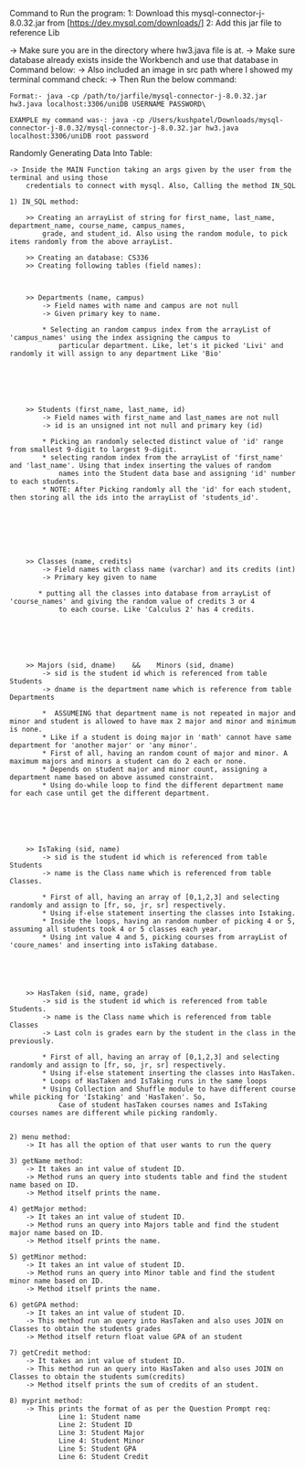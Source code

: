 Command to Run the program: 
	1: Download this mysql-connector-j-8.0.32.jar from [https://dev.mysql.com/downloads/]
	2: Add this jar file to reference Lib
	 
-> Make sure you are in the directory where hw3.java file is at.
-> Make sure database already exists inside the Workbench and use that database in Command below:
-> Also included an image in src path where I showed my terminal command check:
-> Then Run the below command:
	
	Format:- java -cp /path/to/jarfile/mysql-connector-j-8.0.32.jar hw3.java localhost:3306/uniDB USERNAME PASSWORD\
	
	EXAMPLE my command was-: java -cp /Users/kushpatel/Downloads/mysql-connector-j-8.0.32/mysql-connector-j-8.0.32.jar hw3.java localhost:3306/uniDB root password




Randomly Generating Data Into Table: 
	
	-> Inside the MAIN Function taking an args given by the user from the terminal and using those 
		credentials to connect with mysql. Also, Calling the method IN_SQL
	
	1) IN_SQL method:

		>> Creating an arrayList of string for first_name, last_name, department_name, course_name, campus_names,  
			grade, and student_id. Also using the random module, to pick items randomly from the above arrayList. 
		
		>> Creating an database: CS336
		>> Creating following tables (field names): 
			

				
		>> Departments (name, campus)
			-> Field names with name and campus are not null
			-> Given primary key to name.
			
			* Selecting an random campus index from the arrayList of 'campus_names' using the index assigning the campus to 
				particular department. Like, let's it picked 'Livi' and randomly it will assign to any department Like 'Bio' 
		 
		 
		 
		 
		 
		 
		>> Students (first_name, last_name, id)
			-> Field names with first_name and last_names are not null
			-> id is an unsigned int not null and primary key (id)
			
			* Picking an randomly selected distinct value of 'id' range from smallest 9-digit to largest 9-digit. 
			* selecting random index from the arrayList of 'first_name' and 'last_name'. Using that index inserting the values of random
				names into the Student data base and assigning 'id' number to each students.
			* NOTE: After Picking randomly all the 'id' for each student, then storing all the ids into the arrayList of 'students_id'. 
			
			
			
			
			
			
			
		>> Classes (name, credits)
			-> Field names with class name (varchar) and its credits (int)
			-> Primary key given to name
		   
		   * putting all the classes into database from arrayList of 'course_names' and giving the random value of credits 3 or 4
		   		to each course. Like 'Calculus 2' has 4 credits. 
		   
		   
		   
		   
		   
		   
		>> Majors (sid, dname)    &&    Minors (sid, dname)
			-> sid is the student id which is referenced from table Students
			-> dname is the department name which is reference from table Departments
		
			*  ASSUMEING that department name is not repeated in major and minor and student is allowed to have max 2 major and minor and minimum is none. 
			* Like if a student is doing major in 'math' cannot have same department for 'another major' or 'any minor'. 
			* First of all, having an random count of major and minor. A maximum majors and minors a student can do 2 each or none. 
			* Depends on student major and minor count, assigning a department name based on above assumed constraint.
			* Using do-while loop to find the different department name for each case until get the different department. 
			
			
			 	
			 	
			 	
			 		
		>> IsTaking (sid, name)
			-> sid is the student id which is referenced from table Students
			-> name is the Class name which is referenced from table Classes.
			
			* First of all, having an array of [0,1,2,3] and selecting randomly and assign to [fr, so, jr, sr] respectively.
			* Using if-else statement inserting the classes into Istaking. 
			* Inside the loops, having an random number of picking 4 or 5, assuming all students took 4 or 5 classes each year.
			* Using int value 4 and 5, picking courses from arrayList of 'coure_names' and inserting into isTaking database.     
			
			
			
			
			
		>> HasTaken (sid, name, grade)
			-> sid is the student id which is referenced from table Students.
			-> name is the Class name which is referenced from table Classes
			-> Last coln is grades earn by the student in the class in the previously. 
			
			* First of all, having an array of [0,1,2,3] and selecting randomly and assign to [fr, so, jr, sr] respectively.
			* Using if-else statement inserting the classes into HasTaken.
			* Loops of HasTaken and IsTaking runs in the same loops
			* Using Collection and Shuffle module to have different course while picking for 'Istaking' and 'HasTaken'. So, 
				Case of student hasTaken courses names and IsTaking courses names are different while picking randomly. 

		
	2) menu method:
		-> It has all the option of that user wants to run the query

	3) getName method:
		-> It takes an int value of student ID. 
		-> Method runs an query into students table and find the student name based on ID. 
		-> Method itself prints the name.

	4) getMajor method:
		-> It takes an int value of student ID. 
		-> Method runs an query into Majors table and find the student major name based on ID. 
		-> Method itself prints the name.

	5) getMinor method:
		-> It takes an int value of student ID. 
		-> Method runs an query into Minor table and find the student minor name based on ID. 
		-> Method itself prints the name.
		
	6) getGPA method:
		-> It takes an int value of student ID. 
		-> This method run an query into HasTaken and also uses JOIN on Classes to obtain the students grades
		-> Method itself return float value GPA of an student
	
	7) getCredit method:
		-> It takes an int value of student ID. 
		-> This method run an query into HasTaken and also uses JOIN on Classes to obtain the students sum(credits) 
		-> Method itself prints the sum of credits of an student.

	8) myprint method:
		-> This prints the format of as per the Question Prompt req:
				Line 1: Student name
				Line 2: Student ID
				Line 3: Student Major
				Line 4: Student Minor
				Line 5: Student GPA
				Line 6: Student Credit
				









